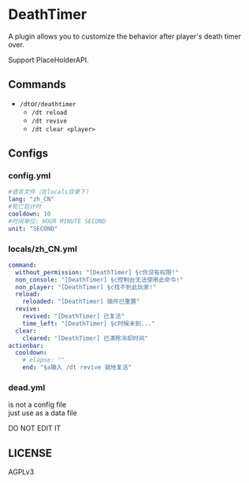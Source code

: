 # DeathTimer

A plugin allows you to customize the behavior after player's death timer over.

Support PlaceHolderAPI.

## Commands

+ `/dt`or`/deathtimer`
    + `/dt reload`
    + `/dt revive`
    + `/dt clear <player>`

## Configs

### config.yml

```yml
#语言文件（在locals目录下）
lang: "zh_CN"
#死亡后计时
cooldown: 10
#时间单位: HOUR MINUTE SECOND
unit: "SECOND"
```

### locals/zh_CN.yml

```yml
command:
  without_permission: "[DeathTimer] §c你没有权限!"
  non_console: "[DeathTimer] §c控制台无法使用此命令!"
  non_player: "[DeathTimer] §c找不到此玩家!"
  reload:
    reloaded: "[DeathTimer] 插件已重置"
  revive:
    revived: "[DeathTimer] 已复活"
    time_left: "[DeathTimer] §c时候未到..."
  clear:
    cleared: "[DeathTimer] 已清除冷却时间"
actionbar:
  cooldown:
    # elapse: ""
    end: "§a输入 /dt revive 就地复活"
```

### dead.yml

is not a config file  
just use as a data file

DO NOT EDIT IT

## LICENSE

AGPLv3